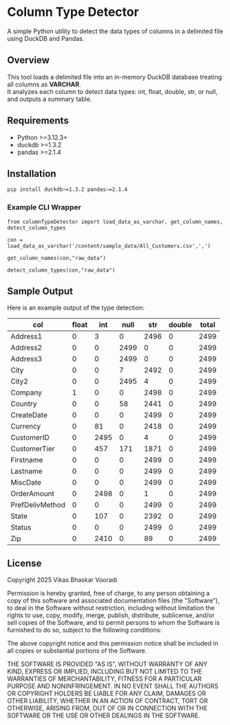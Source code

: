
# Column Type Detector

A simple Python utility to detect the data types of columns in a delimited file using DuckDB and Pandas.

##  Overview

This tool loads a delimited file into an in-memory DuckDB database treating all columns as **VARCHAR**.  
It analyzes each column to detect data types: int, float, double, str, or null, and outputs a summary table.

##  Requirements

- Python >=3.12.3+
- duckdb >=1.3.2
- pandas >=2.1.4


##  Installation

```bash
pip install duckdb>=1.3.2 pandas>=2.1.4
```


###  Example CLI Wrapper

```
from columnTypeDetector import load_data_as_varchar, get_column_names, detect_column_types

con = load_data_as_varchar('/content/sample_data/All_Customers.csv',',')

get_column_names(con,"raw_data")

detect_column_types(con,"raw_data")

```

##  Sample Output

Here is an example output of the type detection:

| col             | float | int  | null | str  | double | total |
|-----------------|-------|------|------|------|--------|-------|
| Address1        | 0     | 3    | 0    | 2496 | 0      | 2499  |
| Address2        | 0     | 0    | 2499 | 0    | 0      | 2499  |
| Address3        | 0     | 0    | 2499 | 0    | 0      | 2499  |
| City           | 0     | 0    | 7    | 2492 | 0      | 2499  |
| City2          | 0     | 0    | 2495 | 4    | 0      | 2499  |
| Company       | 1     | 0    | 0    | 2498 | 0      | 2499  |
| Country       | 0     | 0    | 58   | 2441 | 0      | 2499  |
| CreateDate    | 0     | 0    | 0    | 2499 | 0      | 2499  |
| Currency      | 0     | 81   | 0    | 2418 | 0      | 2499  |
| CustomerID    | 0     | 2495 | 0    | 4    | 0      | 2499  |
| CustomerTier  | 0     | 457  | 171  | 1871 | 0      | 2499  |
| Firstname     | 0     | 0    | 0    | 2499 | 0      | 2499  |
| Lastname      | 0     | 0    | 0    | 2499 | 0      | 2499  |
| MiscDate      | 0     | 0    | 0    | 2499 | 0      | 2499  |
| OrderAmount   | 0     | 2498 | 0    | 1    | 0      | 2499  |
| PrefDelivMethod | 0   | 0    | 0    | 2499 | 0      | 2499  |
| State         | 0     | 107  | 0    | 2392 | 0      | 2499  |
| Status       | 0     | 0    | 0    | 2499 | 0      | 2499  |
| Zip          | 0     | 2410 | 0    | 89   | 0      | 2499  |



##  License

Copyright 2025 Vikas Bhaskar Vooradi

Permission is hereby granted, free of charge, to any person obtaining a copy of this software and associated documentation files (the "Software"), to deal in the Software without restriction, including without limitation the rights to use, copy, modify, merge, publish, distribute, sublicense, and/or sell copies of the Software, and to permit persons to whom the Software is furnished to do so, subject to the following conditions:

The above copyright notice and this permission notice shall be included in all copies or substantial portions of the Software.

THE SOFTWARE IS PROVIDED "AS IS", WITHOUT WARRANTY OF ANY KIND, EXPRESS OR IMPLIED, INCLUDING BUT NOT LIMITED TO THE WARRANTIES OF MERCHANTABILITY, FITNESS FOR A PARTICULAR PURPOSE AND NONINFRINGEMENT. IN NO EVENT SHALL THE AUTHORS OR COPYRIGHT HOLDERS BE LIABLE FOR ANY CLAIM, DAMAGES OR OTHER LIABILITY, WHETHER IN AN ACTION OF CONTRACT, TORT OR OTHERWISE, ARISING FROM, OUT OF OR IN CONNECTION WITH THE SOFTWARE OR THE USE OR OTHER DEALINGS IN THE SOFTWARE.

